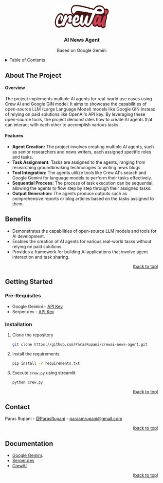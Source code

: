 <a name="readme-top"></a>

<div align="center">
  <a href="https://docs.crewai.com/">
    <img src="images/logo.png" alt="Logo" width="180" height="80">
  </a>

<h3 align="center">AI News Agent</h3>

  <p align="center">
    Based on Google Gemini
    <br />
  </p>
</div>

<!-- TABLE OF CONTENTS -->
<details>
  <summary>Table of Contents</summary>
  <ol>
    <li>
      <a href="#about-the-project">About The Project</a>
    </li>
    <li>
      <a href="#getting-started">Getting Started</a>
      <ul>
        <li><a href="#prerequisites">Prerequisites</a></li>
        <li><a href="#installation">Installation</a></li>
      </ul>
    </li>
    <li><a href="#contact">Contact</a></li>
    <li><a href="#documentation">Documentation</a></li>
  </ol>
</details>

<!-- ABOUT THE PROJECT -->
## About The Project

<!-- [![Product Name Screen Shot][product-screenshot]](https://example.com) -->

#### Overview
The project implements multiple AI agents for real-world use cases using Crew AI and Google GIN model. It aims to showcase the capabilities of open-source LLM (Large Language Model) models like Google GIN instead of relying on paid solutions like OpenAI's API key. By leveraging these open-source tools, the project demonstrates how to create AI agents that can interact with each other to accomplish various tasks.

#### Features
- **Agent Creation:** The project involves creating multiple AI agents, such as senior researchers and news writers, each assigned specific roles and tasks.
- **Task Assignment:** Tasks are assigned to the agents, ranging from researching groundbreaking technologies to writing news blogs.
- **Tool Integration:** The agents utilize tools like Crew AI's search and Google Gemini for language models to perform their tasks effectively.
- **Sequential Process:** The process of task execution can be sequential, allowing the agents to flow step by step through their assigned tasks.
- **Output Generation:** The agents produce outputs such as comprehensive reports or blog articles based on the tasks assigned to them.

## Benefits
- Demonstrates the capabilities of open-source LLM models and tools for AI development.
- Enables the creation of AI agents for various real-world tasks without relying on paid solutions.
- Provides a framework for building AI applications that involve agent interaction and task sharing. 


<p align="right">(<a href="#readme-top">back to top</a>)</p>


## Getting Started

### Pre-Requisites

- Google Geimini - [API Key](https://aistudio.google.com/app/apikey)
- Serper.dev - [API Key](https://serper.dev)

### Installation

1. Clone the repository
   ```sh
   git clone https://github.com/ParasRupani/crewai-news-agent.git
   ```
2. Install the requirements
   ```sh
   pip install -r requirements.txt
   ```
3. Execute `crew.py` using streamlit
   ```sh
   python crew.py
   ```

<p align="right">(<a href="#readme-top">back to top</a>)</p>



<!-- CONTACT -->
## Contact

Paras Rupani - [@ParasRupani](https://www.linkedin.com/in/ParasRupani) - parasmrupani@gmail.com


<p align="right">(<a href="#readme-top">back to top</a>)</p>



<!-- ACKNOWLEDGMENTS -->
## Documentation
* [Google Gemini](https://ai.google.dev/gemini-api/docs/api-key).
* [Serper.dev](https://serper.dev/dashboard)
* [CrewAI](https://docs.crewai.com/)

<p align="right">(<a href="#readme-top">back to top</a>)</p>
